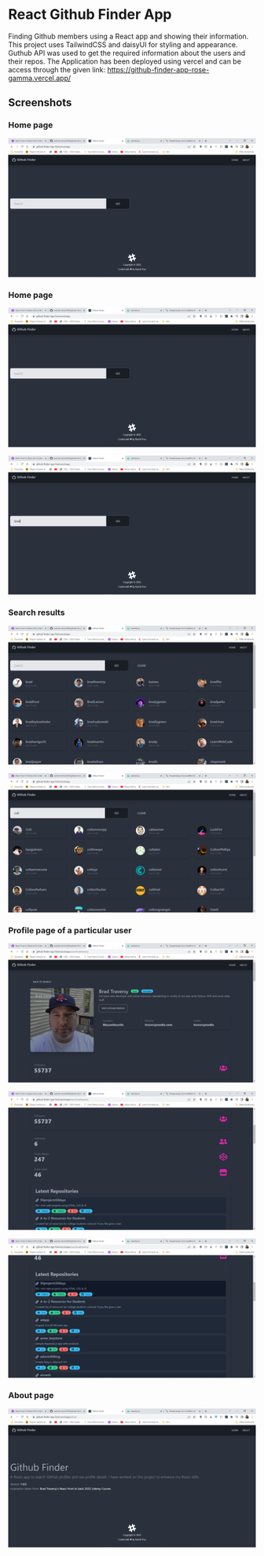 
# React Github Finder App

Finding Github members using a React app and showing their information. This project uses TailwindCSS and daisyUI for styling and appearance. Guthub API was used to get the required information about the users and their repos.
The Application has been deployed using vercel and can be access through the given link: https://github-finder-app-rose-gamma.vercel.app/
## Screenshots

### Home page
![Home Page](https://github.com/runtime-terror0304/github-finder-app/blob/main/screenshots/Screenshot%20(1971).png?raw=true)

### Home page
![Home Page](https://github.com/runtime-terror0304/github-finder-app/blob/main/screenshots/Screenshot%20(1971).png?raw=true)

![Home Page](https://github.com/runtime-terror0304/github-finder-app/blob/main/screenshots/Screenshot%20(1972).png?raw=true)

### Search results
![Home Page](https://github.com/runtime-terror0304/github-finder-app/blob/main/screenshots/Screenshot%20(1974).png?raw=true)

![Home Page](https://github.com/runtime-terror0304/github-finder-app/blob/main/screenshots/Screenshot%20(1978).png?raw=true)

### Profile page of a particular user
![Home Page](https://github.com/runtime-terror0304/github-finder-app/blob/main/screenshots/Screenshot%20(1975).png?raw=true)

![Home Page](https://github.com/runtime-terror0304/github-finder-app/blob/main/screenshots/Screenshot%20(1976).png?raw=true)

![Home Page](https://github.com/runtime-terror0304/github-finder-app/blob/main/screenshots/Screenshot%20(1977).png?raw=true)

### About page
![Home Page](https://github.com/runtime-terror0304/github-finder-app/blob/main/screenshots/Screenshot%20(1979).png?raw=true)

